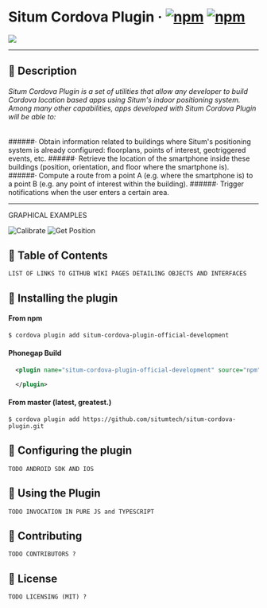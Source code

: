 # Situm Cordova Plugin &middot; [![npm](https://img.shields.io/npm/dm/situm-cordova-plugin-official-development.svg)]() [![npm](https://img.shields.io/npm/v/situm-cordova-plugin-official-development.svg)]()

[![](https://situm.es/assets/svg/logo-situm.svg)](https://www.situm.es)

---

## :large_blue_diamond: Description

###### Situm Cordova Plugin is a set of utilities that allow any developer to build Cordova location based apps using Situm's indoor positioning system. Among many other capabilities, apps developed with Situm Cordova Plugin will be able to:

######· Obtain information related to buildings where Situm's positioning system is already configured: floorplans, points of interest, geotriggered events, etc. ######· Retrieve the location of the smartphone inside these buildings (position, orientation, and floor where the smartphone is). ######· Compute a route from a point A (e.g. where the smartphone is) to a point B (e.g. any point of interest within the building). ######· Trigger notifications when the user enters a certain area.

---

GRAPHICAL EXAMPLES

![Calibrate](https://lh3.googleusercontent.com/9I_c7xPt12V8PZwCt7bfsor8sS3vWOro1Sht30Pw9VFLLybcD0hMZ3ELGF-WmYcrrw=h900-rw) ![Get Position](https://lh3.googleusercontent.com/1ukNJOgV8D4QXsgZFAb8SOOuB2g5K4MGFHpopRk-GAfnYa41TB2NkOYgdcpdIwSG6xY=h900-rw)

## :large_blue_diamond: Table of Contents

```
LIST OF LINKS TO GITHUB WIKI PAGES DETAILING OBJECTS AND INTERFACES
```

## :large_blue_diamond: Installing the plugin

#### From npm

```bash
$ cordova plugin add situm-cordova-plugin-official-development
```

#### Phonegap Build

```xml
  <plugin name="situm-cordova-plugin-official-development" source="npm">

  </plugin>
```

#### From master (latest, greatest.)

```
$ cordova plugin add https://github.com/situmtech/situm-cordova-plugin.git
```

## :large_blue_diamond: Configuring the plugin

```
TODO ANDROID SDK AND IOS
```

## :large_blue_diamond: Using the Plugin

```
TODO INVOCATION IN PURE JS and TYPESCRIPT
```

## :large_blue_diamond: Contributing

```
TODO CONTRIBUTORS ?
```

## :large_blue_diamond: License

```
TODO LICENSING (MIT) ?
```
